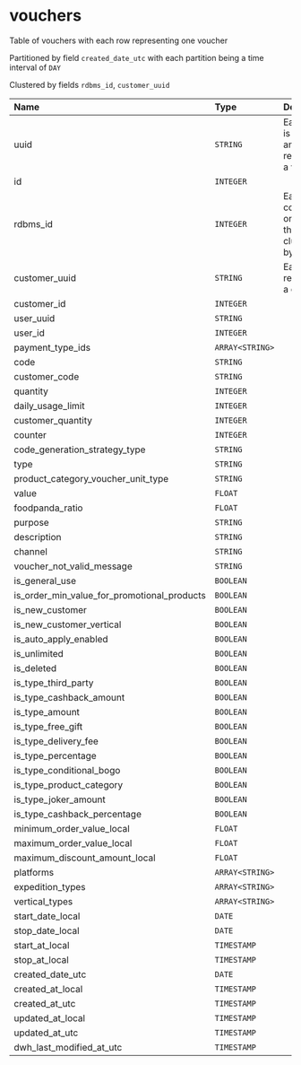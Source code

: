 # vouchers

Table of vouchers with each row representing one voucher

Partitioned by field `created_date_utc` with each
partition being a time interval of `DAY`

Clustered by fields `rdbms_id`, `customer_uuid`


| Name | Type | Description |
| :--- | :--- | :---        |
| uuid | `STRING` | Each uuid is unique and represents a voucher |
| id | `INTEGER` |  |
| rdbms_id | `INTEGER` | Each country has one id and this table is clustered by this field |
| customer_uuid | `STRING` | Each uuid represents a customer |
| customer_id | `INTEGER` |  |
| user_uuid | `STRING` |  |
| user_id | `INTEGER` |  |
| payment_type_ids | `ARRAY<STRING>` |  |
| code | `STRING` |  |
| customer_code | `STRING` |  |
| quantity | `INTEGER` |  |
| daily_usage_limit | `INTEGER` |  |
| customer_quantity | `INTEGER` |  |
| counter | `INTEGER` |  |
| code_generation_strategy_type | `STRING` |  |
| type | `STRING` |  |
| product_category_voucher_unit_type | `STRING` |  |
| value | `FLOAT` |  |
| foodpanda_ratio | `FLOAT` |  |
| purpose | `STRING` |  |
| description | `STRING` |  |
| channel | `STRING` |  |
| voucher_not_valid_message | `STRING` |  |
| is_general_use | `BOOLEAN` |  |
| is_order_min_value_for_promotional_products | `BOOLEAN` |  |
| is_new_customer | `BOOLEAN` |  |
| is_new_customer_vertical | `BOOLEAN` |  |
| is_auto_apply_enabled | `BOOLEAN` |  |
| is_unlimited | `BOOLEAN` |  |
| is_deleted | `BOOLEAN` |  |
| is_type_third_party | `BOOLEAN` |  |
| is_type_cashback_amount | `BOOLEAN` |  |
| is_type_amount | `BOOLEAN` |  |
| is_type_free_gift | `BOOLEAN` |  |
| is_type_delivery_fee | `BOOLEAN` |  |
| is_type_percentage | `BOOLEAN` |  |
| is_type_conditional_bogo | `BOOLEAN` |  |
| is_type_product_category | `BOOLEAN` |  |
| is_type_joker_amount | `BOOLEAN` |  |
| is_type_cashback_percentage | `BOOLEAN` |  |
| minimum_order_value_local | `FLOAT` |  |
| maximum_order_value_local | `FLOAT` |  |
| maximum_discount_amount_local | `FLOAT` |  |
| platforms | `ARRAY<STRING>` |  |
| expedition_types | `ARRAY<STRING>` |  |
| vertical_types | `ARRAY<STRING>` |  |
| start_date_local | `DATE` |  |
| stop_date_local | `DATE` |  |
| start_at_local | `TIMESTAMP` |  |
| stop_at_local | `TIMESTAMP` |  |
| created_date_utc | `DATE` |  |
| created_at_local | `TIMESTAMP` |  |
| created_at_utc | `TIMESTAMP` |  |
| updated_at_local | `TIMESTAMP` |  |
| updated_at_utc | `TIMESTAMP` |  |
| dwh_last_modified_at_utc | `TIMESTAMP` |  |
